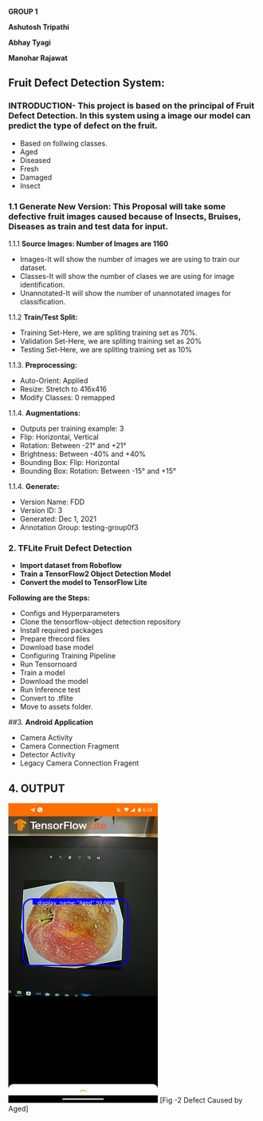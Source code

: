 
**GROUP 1**

**Ashutosh Tripathi**

**Abhay Tyagi**

**Manohar Rajawat**

## **Fruit Defect Detection System:**

### INTRODUCTION- This project is based on the principal of Fruit Defect Detection. In this system using a image our model can predict the type of defect on the fruit.
- Based on follwing classes.
- Aged
- Diseased
- Fresh
- Damaged
- Insect

### 1.1 **Generate New Version**: This Proposal will take some defective fruit images caused because of Insects, Bruises, Diseases as train and test data for input.

1.1.1 **Source Images: Number of Images are 1160**
- Images-It will show the number of images we are using to train our dataset.
- Classes-It will show the number of clases we are using for image identification.
- Unannotated-It will show the number of unannotated images for classification.

1.1.2 **Train/Test Split:**
- Training Set-Here, we are spliting training set as 70%.
- Validation Set-Here, we are spliting training set as 20%
- Testing Set-Here, we are spliting training set as 10%

1.1.3. **Preprocessing:**

- Auto-Orient: Applied
- Resize: Stretch to 416x416
- Modify Classes: 0 remapped

1.1.4. **Augmentations:**
- Outputs per training example: 3
- Flip: Horizontal, Vertical
- Rotation: Between -21° and +21°
- Brightness: Between -40% and +40%
- Bounding Box: Flip: Horizontal
- Bounding Box: Rotation: Between -15° and +15°

1.1.4. **Generate:**
- Version Name: FDD
- Version ID: 3
- Generated: Dec 1, 2021
- Annotation Group: testing-group0f3

### 2. **TFLite Fruit Defect Detection**
- **Import dataset from Roboflow**
- **Train a TensorFlow2 Object Detection Model**
- **Convert the model to TensorFlow Lite**

**Following are the Steps:**
- Configs and Hyperparameters
- Clone the tensorflow-object detection repository
- Install required packages
- Prepare tfrecord files
- Download base model
- Configuring Training Pipeline
- Run Tensornoard
- Train a model
- Download the model
- Run Inference test
- Convert to .tflite
- Move to assets folder.

##3. **Android Application**
- Camera Activity
- Camera Connection Fragment
- Detector Activity
- Legacy Camera Connection Fragent

## 4. **OUTPUT**
<img src="./screenshot/Output.jpeg" data-canonical-src="./screenshot/Output.jpeg" width="300" height="600"/>
[Fig -2 Defect Caused by Aged]
